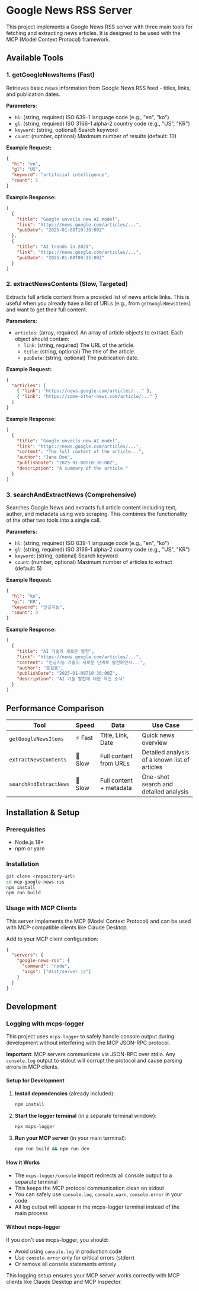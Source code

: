# Google News RSS Server

This project implements a Google News RSS server with three main tools for fetching and extracting news articles. It is designed to be used with the MCP (Model Context Protocol) framework.

## Available Tools

### 1. getGoogleNewsItems (Fast)

Retrieves basic news information from Google News RSS feed - titles, links, and publication dates.

**Parameters:**

- `hl`: (string, required) ISO 639-1 language code (e.g., "en", "ko")
- `gl`: (string, required) ISO 3166-1 alpha-2 country code (e.g., "US", "KR")
- `keyword`: (string, optional) Search keyword
- `count`: (number, optional) Maximum number of results (default: 10)

**Example Request:**

```json
{
  "hl": "en",
  "gl": "US",
  "keyword": "artificial intelligence",
  "count": 5
}
```

**Example Response:**

```json
[
  {
    "title": "Google unveils new AI model",
    "link": "https://news.google.com/articles/...",
    "pubDate": "2025-01-08T10:30:00Z"
  },
  {
    "title": "AI trends in 2025",
    "link": "https://news.google.com/articles/...",
    "pubDate": "2025-01-08T09:15:00Z"
  }
]
```

### 2. extractNewsContents (Slow, Targeted)

Extracts full article content from a provided list of news article links. This is useful when you already have a list of URLs (e.g., from `getGoogleNewsItems`) and want to get their full content.

**Parameters:**

- `articles`: (array, required) An array of article objects to extract. Each object should contain:
  - `link`: (string, required) The URL of the article.
  - `title`: (string, optional) The title of the article.
  - `pubDate`: (string, optional) The publication date.

**Example Request:**

```json
{
  "articles": [
    { "link": "https://news.google.com/articles/..." },
    { "link": "https://some-other-news.com/article/..." }
  ]
}
```

**Example Response:**

```json
[
  {
    "title": "Google unveils new AI model",
    "link": "https://news.google.com/articles/...",
    "content": "The full content of the article...",
    "author": "Jane Doe",
    "publishDate": "2025-01-08T10:30:00Z",
    "description": "A summary of the article."
  }
]
```

### 3. searchAndExtractNews (Comprehensive)

Searches Google News and extracts full article content including text, author, and metadata using web scraping. This combines the functionality of the other two tools into a single call.

**Parameters:**

- `hl`: (string, required) ISO 639-1 language code (e.g., "en", "ko")
- `gl`: (string, required) ISO 3166-1 alpha-2 country code (e.g., "US", "KR")
- `keyword`: (string, optional) Search keyword
- `count`: (number, optional) Maximum number of articles to extract (default: 5)

**Example Request:**

```json
{
  "hl": "ko",
  "gl": "KR",
  "keyword": "인공지능",
  "count": 3
}
```

**Example Response:**

```json
[
  {
    "title": "AI 기술의 새로운 발전",
    "link": "https://news.google.com/articles/...",
    "content": "인공지능 기술이 새로운 단계로 발전하면서...",
    "author": "홍길동",
    "publishDate": "2025-01-08T10:30:00Z",
    "description": "AI 기술 발전에 대한 최신 소식"
  }
]
```

## Performance Comparison

| Tool                   | Speed   | Data                    | Use Case                                      |
| ---------------------- | ------- | ----------------------- | --------------------------------------------- |
| `getGoogleNewsItems`   | ⚡ Fast | Title, Link, Date       | Quick news overview                           |
| `extractNewsContents`  | 🐌 Slow | Full content from URLs  | Detailed analysis of a known list of articles |
| `searchAndExtractNews` | 🐌 Slow | Full content + metadata | One-shot search and detailed analysis         |

## Installation & Setup

### Prerequisites

- Node.js 18+
- npm or yarn

### Installation

```bash
git clone <repository-url>
cd mcp-google-news-rss
npm install
npm run build
```

### Usage with MCP Clients

This server implements the MCP (Model Context Protocol) and can be used with MCP-compatible clients like Claude Desktop.

Add to your MCP client configuration:

```json
{
  "servers": {
    "google-news-rss": {
      "command": "node",
      "args": ["dist/server.js"]
    }
  }
}
```

## Development

### Logging with mcps-logger

This project uses `mcps-logger` to safely handle console output during development without interfering with the MCP JSON-RPC protocol.

**Important**: MCP servers communicate via JSON-RPC over stdio. Any `console.log` output to stdout will corrupt the protocol and cause parsing errors in MCP clients.

#### Setup for Development

1. **Install dependencies** (already included):

   ```bash
   npm install
   ```

2. **Start the logger terminal** (in a separate terminal window):

   ```bash
   npx mcps-logger
   ```

3. **Run your MCP server** (in your main terminal):
   ```bash
   npm run build && npm run dev
   ```

#### How it Works

- The `mcps-logger/console` import redirects all console output to a separate terminal
- This keeps the MCP protocol communication clean on stdout
- You can safely use `console.log`, `console.warn`, `console.error` in your code
- All log output will appear in the mcps-logger terminal instead of the main process

#### Without mcps-logger

If you don't use mcps-logger, you should:

- Avoid using `console.log` in production code
- Use `console.error` only for critical errors (stderr)
- Or remove all console statements entirely

This logging setup ensures your MCP server works correctly with MCP clients like Claude Desktop and MCP Inspector.

